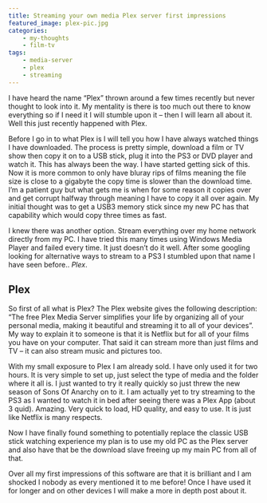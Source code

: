 ```yaml
---
title: Streaming your own media Plex server first impressions
featured_image: plex-pic.jpg
categories:
    - my-thoughts
    - film-tv
tags:
    - media-server
    - plex
    - streaming
---
```

I have heard the name “Plex” thrown around a few times recently but never thought to look into it. My mentality is there is too much out there to know everything so if I need it I will stumble upon it – then I will learn all about it. Well this just recently happened with Plex.

<!--more-->

Before I go in to what Plex is I will tell you how I have always watched things I have downloaded. The process is pretty simple, download a film or TV show then copy it on to a USB stick, plug it into the PS3 or DVD player and watch it. This has always been the way. I have started getting sick of this. Now it is more common to only have bluray rips of films meaning the file size is close to a gigabyte the copy time is slower than the download time. I’m a patient guy but what gets me is when for some reason it copies over and get corrupt halfway through meaning I have to copy it all over again. My initial thought was to get a USB3 memory stick since my new PC has that capability which would copy three times as fast.

I knew there was another option. Stream everything over my home network directly from my PC. I have tried this many times using Windows Media Player and failed every time. It just doesn’t do it well. After some googling looking for alternative ways to stream to a PS3 I stumbled upon that name I have seen before.. _Plex_.

## Plex

So first of all what is Plex? The Plex website gives the following description: “The free Plex Media Server simplifies your life by organizing all of your personal media, making it beautiful and streaming it to all of your devices”. My way to explain it to someone is that it is Netflix but for all of your films you have on your computer. That said it can stream more than just films and TV – it can also stream music and pictures too.

With my small exposure to Plex I am already sold. I have only used it for two hours. It is very simple to set up, just select the type of media and the folder where it all is. I just wanted to try it really quickly so just threw the new season of Sons Of Anarchy on to it. I am actually yet to try streaming to the PS3 as I wanted to watch it in bed after seeing there was a Plex App (about 3 quid). Amazing. Very quick to load, HD quality, and easy to use. It is just like Netflix is many respects.

Now I have finally found something to potentially replace the classic USB stick watching experience my plan is to use my old PC as the Plex server and also have that be the download slave freeing up my main PC from all of that.

Over all my first impressions of this software are that it is brilliant and I am shocked I nobody as every mentioned it to me before! Once I have used it for longer and on other devices I will make a more in depth post about it.